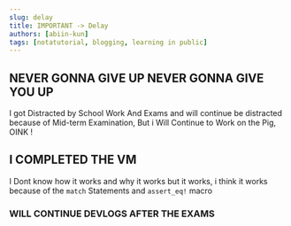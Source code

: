 ```yaml
---
slug: delay
title: IMPORTANT -> Delay
authors: [abiin-kun]
tags: [notatutorial, blogging, learning in public]
---
```


## NEVER GONNA GIVE UP NEVER GONNA GIVE YOU UP
I got Distracted by School Work And Exams and will continue be distracted because of Mid-term Examination, But i Will Continue to Work on the Pig, OINK !
## I COMPLETED THE VM
I Dont know how it works and why it works but it works, i think it works because of the ```match``` Statements and ```assert_eq!``` macro
### WILL CONTINUE DEVLOGS AFTER THE EXAMS
